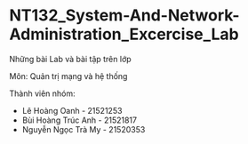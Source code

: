 # NT132_System-And-Network-Administration_Excercise_Lab
Những bài Lab và bài tập trên lớp 

Môn: Quản trị mạng và hệ thống

Thành viên nhóm:
- Lê Hoàng Oanh - 21521253
- Bùi Hoàng Trúc Anh - 21521817
- Nguyễn Ngọc Trà My - 21520353
